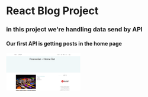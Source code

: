 <h1>React Blog Project</h1>

<h3>in this project we're handling data send by API</h3>

<h4>Our first API is getting posts in the home page</h4>
<img src="public/home.png" width="200px">

